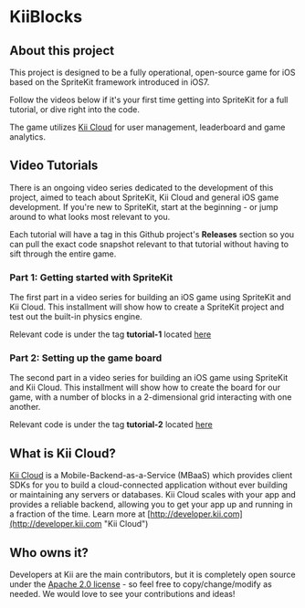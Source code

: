 # KiiBlocks

## About this project
This project is designed to be a fully operational, open-source game for iOS based on the SpriteKit framework introduced in iOS7. 

Follow the videos below if it's your first time getting into SpriteKit for a full tutorial, or dive right into the code.

The game utilizes [Kii Cloud](http://en.kii.com/develop/mobile-backend/) for user management, leaderboard and game analytics.


## Video Tutorials
There is an ongoing video series dedicated to the development of this project, aimed to teach about SpriteKit, Kii Cloud and general iOS game development. If you're new to SpriteKit, start at the beginning - or jump around to what looks most relevant to you.

Each tutorial will have a tag in this Github project's **Releases** section so you can pull the exact code snapshot relevant to that tutorial without having to sift through the entire game. 

### Part 1: Getting started with SpriteKit
The first part in a video series for building an iOS game using SpriteKit and Kii Cloud. This installment will show how to create a SpriteKit project and test out the built-in physics engine.

Relevant code is under the tag **tutorial-1** located [here](https://github.com/KiiPlatform/KiiBlocks/releases/tag/tutorial-1)

### Part 2: Setting up the game board
The second part in a video series for building an iOS game using SpriteKit and Kii Cloud. This installment will show how to create the board for our game, with a number of blocks in a 2-dimensional grid interacting with one another.

Relevant code is under the tag **tutorial-2** located [here](https://github.com/KiiPlatform/KiiBlocks/releases/tag/tutorial-2)


## What is Kii Cloud?
[Kii Cloud](http://developer.kii.com "Kii Cloud") is a Mobile-Backend-as-a-Service (MBaaS) which provides client SDKs for you to build a cloud-connected application without ever building or maintaining any servers or databases. Kii Cloud scales with your app and provides a reliable backend, allowing you to get your app up and running in a fraction of the time. Learn more at [http://developer.kii.com](http://developer.kii.com "Kii Cloud")

## Who owns it?
Developers at Kii are the main contributors, but it is completely open source under the [Apache 2.0 license](http://www.apache.org/licenses/LICENSE-2.0 "Apache 2.0") - so feel free to copy/change/modify as needed. We would love to see your contributions and ideas!